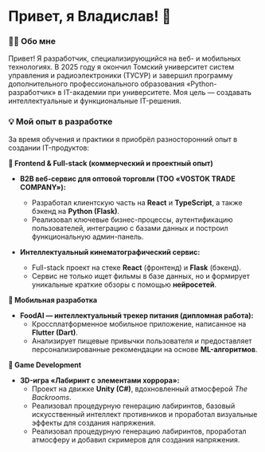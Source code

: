 # Привет, я Владислав! 👋

### 👨‍💻 Обо мне

Привет! Я разработчик, специализирующийся на веб- и мобильных технологиях. В 2025 году я окончил Томский университет систем управления и радиоэлектроники (ТУСУР) и завершил программу дополнительного профессионального образования «Python-разработчик» в IT-академии при университете. Моя цель — создавать интеллектуальные и функциональные IT-решения.

### 💡 Мой опыт в разработке

За время обучения и практики я приобрёл разносторонний опыт в создании IT-продуктов:

**🔹 Frontend & Full-stack (коммерческий и проектный опыт)**

* **B2B веб-сервис для оптовой торговли (ТОО «VOSTOK TRADE COMPANY»):**
    * Разработал клиентскую часть на **React** и **TypeScript**, а также бэкенд на **Python (Flask)**.
    * Реализовал ключевые бизнес-процессы, аутентификацию пользователей, интеграцию с базами данных и построил функциональную админ-панель.

* **Интеллектуальный кинематографический сервис:**
    * Full-stack проект на стеке **React** (фронтенд) и **Flask** (бэкенд).
    * Сервис не только ищет фильмы в базе данных, но и формирует уникальные краткие обзоры с помощью **нейросетей**.

**🔹 Мобильная разработка**

* **FoodAI — интеллектуальный трекер питания (дипломная работа):**
    * Кроссплатформенное мобильное приложение, написанное на **Flutter (Dart)**.
    * Анализирует пищевые привычки пользователя и предоставляет персонализированные рекомендации на основе **ML-алгоритмов**.

**🔹 Game Development**

* **3D-игра «Лабиринт с элементами хоррора»:**
    * Проект на движке **Unity (C#)**, вдохновленный атмосферой *The Backrooms*.
    * Реализовал процедурную генерацию лабиринтов, базовый искусственный интеллект противников и проработал визуальные эффекты для создания напряжения.
    * Реализовал процедурную генерацию лабиринтов, проработал атмосферу и добавил скримеров для создания напряжения.
